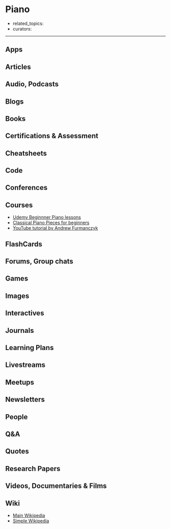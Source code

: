# Piano

- related_topics:
- curators:

------

## Apps

## Articles

## Audio, Podcasts

## Blogs

## Books

## Certifications & Assessment

## Cheatsheets

## Code

## Conferences

## Courses

- [Udemy Beginnner Piano lessons](https://www.udemy.com/beginnerpianolessons/)
- [Classical Piano Pieces for beginners](https://www.udemy.com/pi-101-piano/learn/lecture/5015594#overview)
- [YouTube tutorial by Andrew Furmanczyk](https://www.youtube.com/playlist?list=PL253192EED47525A8)

## FlashCards

## Forums, Group chats

## Games

## Images

## Interactives

## Journals

## Learning Plans

## Livestreams

## Meetups

## Newsletters

## People

## Q&A

## Quotes

## Research Papers

## Videos, Documentaries & Films

## Wiki

- [Main Wikipedia](https://en.wikipedia.org/wiki/Piano)
- [Simple Wikipedia](https://simple.wikipedia.org/wiki/Piano)

